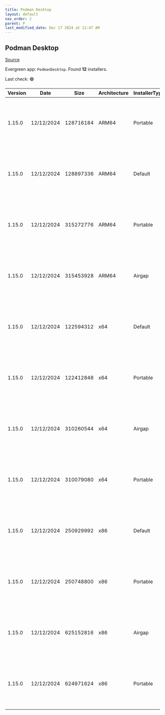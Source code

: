 ```yaml
---
title: Podman Desktop
layout: default
nav_order: 2
parent: P
last_modified_date: Dec 17 2024 at 12:47 AM
---
```


## Podman Desktop

[Source](https://github.com/podman-desktop/podman-desktop)

Evergreen app: `PodmanDesktop`. Found **12** installers.

Last check: 🟢

| Version | Date       | Size      | Architecture | InstallerType | Type | URI                                                                                                                                                                                                                                                |
| ------- | ---------- | --------- | ------------ | ------------- | ---- | -------------------------------------------------------------------------------------------------------------------------------------------------------------------------------------------------------------------------------------------------- |
| 1.15.0  | 12/12/2024 | 128716184 | ARM64        | Portable      | exe  | [https://github.com/podman-desktop/podman-desktop/releases/download/v1.15.0/podman-desktop-1.15.0-arm64.exe](https://github.com/podman-desktop/podman-desktop/releases/download/v1.15.0/podman-desktop-1.15.0-arm64.exe)                           |
| 1.15.0  | 12/12/2024 | 128897336 | ARM64        | Default       | exe  | [https://github.com/podman-desktop/podman-desktop/releases/download/v1.15.0/podman-desktop-1.15.0-setup-arm64.exe](https://github.com/podman-desktop/podman-desktop/releases/download/v1.15.0/podman-desktop-1.15.0-setup-arm64.exe)               |
| 1.15.0  | 12/12/2024 | 315272776 | ARM64        | Portable      | exe  | [https://github.com/podman-desktop/podman-desktop/releases/download/v1.15.0/podman-desktop-airgap-1.15.0-arm64.exe](https://github.com/podman-desktop/podman-desktop/releases/download/v1.15.0/podman-desktop-airgap-1.15.0-arm64.exe)             |
| 1.15.0  | 12/12/2024 | 315453928 | ARM64        | Airgap        | exe  | [https://github.com/podman-desktop/podman-desktop/releases/download/v1.15.0/podman-desktop-airgap-1.15.0-setup-arm64.exe](https://github.com/podman-desktop/podman-desktop/releases/download/v1.15.0/podman-desktop-airgap-1.15.0-setup-arm64.exe) |
| 1.15.0  | 12/12/2024 | 122594312 | x64          | Default       | exe  | [https://github.com/podman-desktop/podman-desktop/releases/download/v1.15.0/podman-desktop-1.15.0-setup-x64.exe](https://github.com/podman-desktop/podman-desktop/releases/download/v1.15.0/podman-desktop-1.15.0-setup-x64.exe)                   |
| 1.15.0  | 12/12/2024 | 122412848 | x64          | Portable      | exe  | [https://github.com/podman-desktop/podman-desktop/releases/download/v1.15.0/podman-desktop-1.15.0-x64.exe](https://github.com/podman-desktop/podman-desktop/releases/download/v1.15.0/podman-desktop-1.15.0-x64.exe)                               |
| 1.15.0  | 12/12/2024 | 310260544 | x64          | Airgap        | exe  | [https://github.com/podman-desktop/podman-desktop/releases/download/v1.15.0/podman-desktop-airgap-1.15.0-setup-x64.exe](https://github.com/podman-desktop/podman-desktop/releases/download/v1.15.0/podman-desktop-airgap-1.15.0-setup-x64.exe)     |
| 1.15.0  | 12/12/2024 | 310079080 | x64          | Portable      | exe  | [https://github.com/podman-desktop/podman-desktop/releases/download/v1.15.0/podman-desktop-airgap-1.15.0-x64.exe](https://github.com/podman-desktop/podman-desktop/releases/download/v1.15.0/podman-desktop-airgap-1.15.0-x64.exe)                 |
| 1.15.0  | 12/12/2024 | 250929992 | x86          | Default       | exe  | [https://github.com/podman-desktop/podman-desktop/releases/download/v1.15.0/podman-desktop-1.15.0-setup.exe](https://github.com/podman-desktop/podman-desktop/releases/download/v1.15.0/podman-desktop-1.15.0-setup.exe)                           |
| 1.15.0  | 12/12/2024 | 250748800 | x86          | Portable      | exe  | [https://github.com/podman-desktop/podman-desktop/releases/download/v1.15.0/podman-desktop-1.15.0.exe](https://github.com/podman-desktop/podman-desktop/releases/download/v1.15.0/podman-desktop-1.15.0.exe)                                       |
| 1.15.0  | 12/12/2024 | 625152816 | x86          | Airgap        | exe  | [https://github.com/podman-desktop/podman-desktop/releases/download/v1.15.0/podman-desktop-airgap-1.15.0-setup.exe](https://github.com/podman-desktop/podman-desktop/releases/download/v1.15.0/podman-desktop-airgap-1.15.0-setup.exe)             |
| 1.15.0  | 12/12/2024 | 624971624 | x86          | Portable      | exe  | [https://github.com/podman-desktop/podman-desktop/releases/download/v1.15.0/podman-desktop-airgap-1.15.0.exe](https://github.com/podman-desktop/podman-desktop/releases/download/v1.15.0/podman-desktop-airgap-1.15.0.exe)                         |
